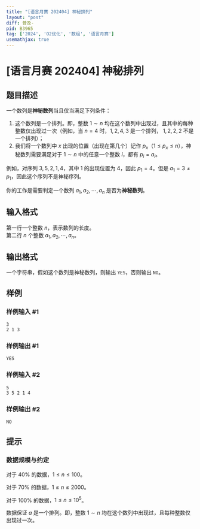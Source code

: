 ```yaml
---
title: "[语言月赛 202404] 神秘排列"
layout: "post"
diff: 普及-
pid: B3965
tag: ['2024', 'O2优化', '数组', '语言月赛']
usemathjax: true
---
```


# [语言月赛 202404] 神秘排列
## 题目描述

一个数列是**神秘数列**当且仅当满足下列条件：

1. 这个数列是一个排列。即，整数 $1 \sim n$ 均在这个数列中出现过，且其中的每种整数仅出现过一次（例如，当 $n=4$ 时，$1,2,4,3$ 是一个排列， $1,2,2,2$ 不是一个排列）；
2. 我们将一个数列中 $x$ 出现的位置（出现在第几个）记作 $p_x$（$1 \leq p_x \leq n$），神秘数列需要满足对于 $1 \sim n$ 中的任意一个整数 $i$，都有 $p_i=a_i$。

例如，对序列 $3, 5, 2, 1, 4$，其中 $1$ 的出现位置为 $4$，因此 $p_1 = 4$。但是 $a_1 = 3 \neq p_1$，因此这个序列不是神秘序列。

你的工作是需要判定一个数列 $a_1, a_2, \cdots, a_n$ 是否为**神秘数列**。
## 输入格式

第一行一个整数 $n$，表示数列的长度。  
第二行 $n$ 个整数 $a_1, a_2, \cdots, a_n$。
## 输出格式

一个字符串，假如这个数列是神秘数列，则输出 `YES`，否则输出 `NO`。
## 样例

### 样例输入 #1
```
3
2 1 3

```
### 样例输出 #1
```
YES

```
### 样例输入 #2
```
5
3 5 2 1 4

```
### 样例输出 #2
```
NO

```
## 提示

### 数据规模与约定

对于 $40\%$ 的数据，$1 \leq n \leq 100$。

对于 $70\%$ 的数据，$1 \leq n \leq 2000$。

对于 $100\%$ 的数据，$1 \leq n \leq 10^5$。

数据保证 $a$ 是一个排列。即，整数 $1 \sim n$ 均在这个数列中出现过，且每种整数仅出现过一次。
